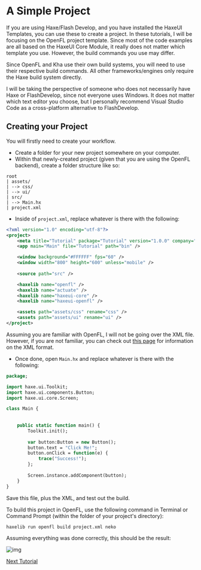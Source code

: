 # A Simple Project

If you are using Haxe/Flash Develop, and you have installed the HaxeUI Templates, you can use these to create a project. In these tutorials, I will be focusing on the OpenFL project template. Since most of the code examples are all based on the HaxeUI Core Module, it really does not matter which template you use. However, the build commands you use may differ.

Since OpenFL and Kha use their own build systems, you will need to use their respective build commands. All other frameworks/engines only require the Haxe build system directly.

I will be taking the perspective of someone who does not necessarily have Haxe or FlashDevelop, since not everyone uses Windows. It does not matter which text editor you choose, but I personally recommend Visual Studio Code as a cross-platform alternative to FlashDevelop.

## Creating your Project
You will firstly need to create your workflow.

 * Create a folder for your new project somewhere on your computer.
 * Within that newly-created project (given that you are using the OpenFL backend), create a folder structure like so:

```
root
| assets/
| --> css/
| --> ui/
| src/
| --> Main.hx
| project.xml
```

 * Inside of `project.xml`, replace whatever is there with the following:

```xml
<?xml version="1.0" encoding="utf-8"?>
<project>
    <meta title="Tutorial" package="Tutorial" version="1.0.0" company="my_name" />
    <app main="Main" file="Tutorial" path="bin" />

    <window background="#FFFFFF" fps="60" />
    <window width="800" height="600" unless="mobile" />
    
    <source path="src" />

    <haxelib name="openfl" />
    <haxelib name="actuate" />
    <haxelib name="haxeui-core" />
    <haxelib name="haxeui-openfl" />

    <assets path="assets/css" rename="css" />
    <assets path="assets/ui" rename="ui" />
</project>
```

Assuming you are familiar with OpenFL, I will not be going over the XML file. However, if you are not familiar, you can check out [this page](http://www.openfl.org/learn/docs/command-line-tools/project-files/xml-format/) for information on the XML format.

 * Once done, open `Main.hx` and replace whatever is there with the following:

```haxe
package;

import haxe.ui.Toolkit;
import haxe.ui.components.Button;
import haxe.ui.core.Screen;

class Main {
    
    
    public static function main() {
        Toolkit.init();
        
        var button:Button = new Button();
        button.text = "Click Me!";
        button.onClick = function(e) {
            trace("Success!");
        };
        
        Screen.instance.addComponent(button);
    }
}
```

Save this file, plus the XML, and test out the build.

To build this project in OpenFL, use the following command in Terminal or Command Prompt (within the folder of your project's directory):

    haxelib run openfl build project.xml neko

Assuming everything was done correctly, this should be the result:

![img](http://image.prntscr.com/image/0156238526a84fffb0f20ffb88489dea.png)

[Next Tutorial](https://github.com/tienery/HaxeUITutorials/blob/master/04UnderstandingHaxeUI.md)
